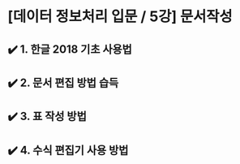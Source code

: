 # [데이터 정보처리 입문 / 5강] 문서작성

## ✔️ 1. 한글 2018 기초 사용법

## ✔️ 2. 문서 편집 방법 습득

## ✔️ 3. 표 작성 방법

## ✔️ 4. 수식 편집기 사용 방법
